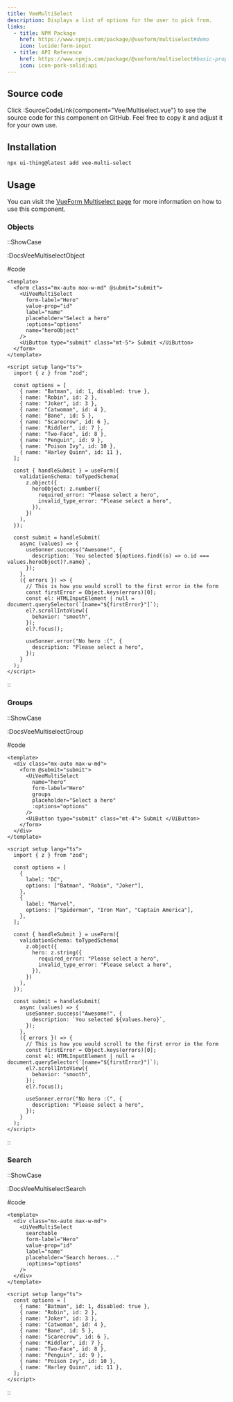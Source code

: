 ```yaml
---
title: VeeMultiSelect
description: Displays a list of options for the user to pick from.
links:
  - title: NPM Package
    href: https://www.npmjs.com/package/@vueform/multiselect#demo
    icon: lucide:form-input
  - title: API Reference
    href: https://www.npmjs.com/package/@vueform/multiselect#basic-props
    icon: icon-park-solid:api
---
```


## Source code

Click :SourceCodeLink{component="Vee/Multiselect.vue"} to see the source code for this component on GitHub. Feel free to copy it and adjust it for your own use.

## Installation

```bash
npx ui-thing@latest add vee-multi-select
```

## Usage

You can visit the [VueForm Multiselect page](https://www.npmjs.com/package/@vueform/multiselect#demo) for more information on how to use this component.

### Objects

::ShowCase

:DocsVeeMultiselectObject

#code

<!-- automd:file src="../../app/components/content/Docs/Vee/Multiselect/DocsVeeMultiselectObject.vue" code lang="vue" -->

```vue [DocsVeeMultiselectObject.vue]
<template>
  <form class="mx-auto max-w-md" @submit="submit">
    <UiVeeMultiSelect
      form-label="Hero"
      value-prop="id"
      label="name"
      placeholder="Select a hero"
      :options="options"
      name="heroObject"
    />
    <UiButton type="submit" class="mt-5"> Submit </UiButton>
  </form>
</template>

<script setup lang="ts">
  import { z } from "zod";

  const options = [
    { name: "Batman", id: 1, disabled: true },
    { name: "Robin", id: 2 },
    { name: "Joker", id: 3 },
    { name: "Catwoman", id: 4 },
    { name: "Bane", id: 5 },
    { name: "Scarecrow", id: 6 },
    { name: "Riddler", id: 7 },
    { name: "Two-Face", id: 8 },
    { name: "Penguin", id: 9 },
    { name: "Poison Ivy", id: 10 },
    { name: "Harley Quinn", id: 11 },
  ];

  const { handleSubmit } = useForm({
    validationSchema: toTypedSchema(
      z.object({
        heroObject: z.number({
          required_error: "Please select a hero",
          invalid_type_error: "Please select a hero",
        }),
      })
    ),
  });

  const submit = handleSubmit(
    async (values) => {
      useSonner.success("Awesome!", {
        description: `You selected ${options.find((o) => o.id === values.heroObject)?.name}`,
      });
    },
    ({ errors }) => {
      // This is how you would scroll to the first error in the form
      const firstError = Object.keys(errors)[0];
      const el: HTMLInputElement | null = document.querySelector(`[name="${firstError}"]`);
      el?.scrollIntoView({
        behavior: "smooth",
      });
      el?.focus();

      useSonner.error("No hero :(", {
        description: "Please select a hero",
      });
    }
  );
</script>
```

<!-- /automd -->

::

### Groups

::ShowCase

:DocsVeeMultiselectGroup

#code

<!-- automd:file src="../../app/components/content/Docs/Vee/Multiselect/DocsVeeMultiselectGroup.vue" code lang="vue" -->

```vue [DocsVeeMultiselectGroup.vue]
<template>
  <div class="mx-auto max-w-md">
    <form @submit="submit">
      <UiVeeMultiSelect
        name="hero"
        form-label="Hero"
        groups
        placeholder="Select a hero"
        :options="options"
      />
      <UiButton type="submit" class="mt-4"> Submit </UiButton>
    </form>
  </div>
</template>

<script setup lang="ts">
  import { z } from "zod";

  const options = [
    {
      label: "DC",
      options: ["Batman", "Robin", "Joker"],
    },
    {
      label: "Marvel",
      options: ["Spiderman", "Iron Man", "Captain America"],
    },
  ];

  const { handleSubmit } = useForm({
    validationSchema: toTypedSchema(
      z.object({
        hero: z.string({
          required_error: "Please select a hero",
          invalid_type_error: "Please select a hero",
        }),
      })
    ),
  });

  const submit = handleSubmit(
    async (values) => {
      useSonner.success("Awesome!", {
        description: `You selected ${values.hero}`,
      });
    },
    ({ errors }) => {
      // This is how you would scroll to the first error in the form
      const firstError = Object.keys(errors)[0];
      const el: HTMLInputElement | null = document.querySelector(`[name="${firstError}"]`);
      el?.scrollIntoView({
        behavior: "smooth",
      });
      el?.focus();

      useSonner.error("No hero :(", {
        description: "Please select a hero",
      });
    }
  );
</script>
```

<!-- /automd -->

::

### Search

::ShowCase

:DocsVeeMultiselectSearch

#code

<!-- automd:file src="../../app/components/content/Docs/Vee/Multiselect/DocsVeeMultiselectSearch.vue" code lang="vue" -->

```vue [DocsVeeMultiselectSearch.vue]
<template>
  <div class="mx-auto max-w-md">
    <UiVeeMultiSelect
      searchable
      form-label="Hero"
      value-prop="id"
      label="name"
      placeholder="Search heroes..."
      :options="options"
    />
  </div>
</template>

<script setup lang="ts">
  const options = [
    { name: "Batman", id: 1, disabled: true },
    { name: "Robin", id: 2 },
    { name: "Joker", id: 3 },
    { name: "Catwoman", id: 4 },
    { name: "Bane", id: 5 },
    { name: "Scarecrow", id: 6 },
    { name: "Riddler", id: 7 },
    { name: "Two-Face", id: 8 },
    { name: "Penguin", id: 9 },
    { name: "Poison Ivy", id: 10 },
    { name: "Harley Quinn", id: 11 },
  ];
</script>
```

<!-- /automd -->

::
